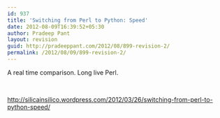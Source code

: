 ```yaml
---
id: 937
title: 'Switching from Perl to Python: Speed'
date: 2012-08-09T16:39:52+05:30
author: Pradeep Pant
layout: revision
guid: http://pradeeppant.com/2012/08/899-revision-2/
permalink: /2012/08/09/899-revision-2/
---
```

A real time comparison. Long live Perl.

&nbsp;

<http://silicainsilico.wordpress.com/2012/03/26/switching-from-perl-to-python-speed/>

&nbsp;

&nbsp;